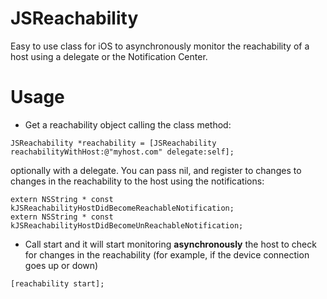JSReachability
==============

Easy to use class for iOS to asynchronously monitor the reachability of a host using a delegate or the Notification Center.

Usage
==============

- Get a reachability object calling the class method:

```objc
JSReachability *reachability = [JSReachability reachabilityWithHost:@"myhost.com" delegate:self];
```

optionally with a delegate. You can pass nil, and register to changes to changes in the reachability to the host using the notifications:

```
extern NSString * const kJSReachabilityHostDidBecomeReachableNotification;
extern NSString * const kJSReachabilityHostDidBecomeUnReachableNotification;
```

- Call start and it will start monitoring **asynchronously** the host to check for changes in the reachability (for example, if the device connection goes up or down)

```objc
[reachability start];
```